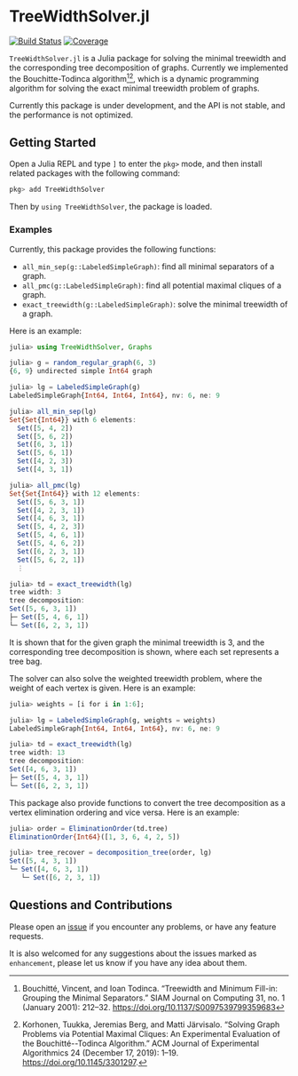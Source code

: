 # TreeWidthSolver.jl

<!-- documents will be add later -->
<!-- [![Stable](https://img.shields.io/badge/docs-stable-blue.svg)](https://ArrogantGao.github.io/TreeWidthSolver.jl/stable/) -->
<!-- [![Dev](https://img.shields.io/badge/docs-dev-blue.svg)](https://ArrogantGao.github.io/TreeWidthSolver.jl/dev/) -->
[![Build Status](https://github.com/ArrogantGao/TreeWidthSolver.jl/actions/workflows/CI.yml/badge.svg?branch=main)](https://github.com/ArrogantGao/TreeWidthSolver.jl/actions/workflows/CI.yml?query=branch%3Amain)
[![Coverage](https://codecov.io/gh/ArrogantGao/TamakiTreeWidth.jl/branch/main/graph/badge.svg)](https://codecov.io/gh/ArrogantGao/TamakiTreeWidth.jl)


`TreeWidthSolver.jl` is a Julia package for solving the minimal treewidth and the corresponding tree decomposition of graphs. Currently we implemented the Bouchitte-Todinca algorithm[^Bouchitté][^Korhonen], which is a dynamic programming algorithm for solving the exact minimal treewidth problem of graphs.

Currently this package is under development, and the API is not stable, and the performance is not optimized.

## Getting Started

Open a Julia REPL and type `]` to enter the `pkg>` mode, and then install related packages with the following command:
```julia
pkg> add TreeWidthSolver
```
Then by `using TreeWidthSolver`, the package is loaded.

### Examples

Currently, this package provides the following functions:
* `all_min_sep(g::LabeledSimpleGraph)`: find all minimal separators of a graph.
* `all_pmc(g::LabeledSimpleGraph)`: find all potential maximal cliques of a graph.
* `exact_treewidth(g::LabeledSimpleGraph)`: solve the minimal treewidth of a graph.

Here is an example:

```julia
julia> using TreeWidthSolver, Graphs

julia> g = random_regular_graph(6, 3)
{6, 9} undirected simple Int64 graph

julia> lg = LabeledSimpleGraph(g)
LabeledSimpleGraph{Int64, Int64, Int64}, nv: 6, ne: 9

julia> all_min_sep(lg)
Set{Set{Int64}} with 6 elements:
  Set([5, 4, 2])
  Set([5, 6, 2])
  Set([6, 3, 1])
  Set([5, 6, 1])
  Set([4, 2, 3])
  Set([4, 3, 1])

julia> all_pmc(lg)
Set{Set{Int64}} with 12 elements:
  Set([5, 6, 3, 1])
  Set([4, 2, 3, 1])
  Set([4, 6, 3, 1])
  Set([5, 4, 2, 3])
  Set([5, 4, 6, 1])
  Set([5, 4, 6, 2])
  Set([6, 2, 3, 1])
  Set([5, 6, 2, 1])
  ⋮ 

julia> td = exact_treewidth(lg)
tree width: 3
tree decomposition:
Set([5, 6, 3, 1])
├─ Set([5, 4, 6, 1])
└─ Set([6, 2, 3, 1])
```
It is shown that for the given graph the minimal treewidth is $3$, and the corresponding tree decomposition is shown, where each set represents a tree bag.

The solver can also solve the weighted treewidth problem, where the weight of each vertex is given. Here is an example:

```julia
julia> weights = [i for i in 1:6];

julia> lg = LabeledSimpleGraph(g, weights = weights)
LabeledSimpleGraph{Int64, Int64, Int64}, nv: 6, ne: 9

julia> td = exact_treewidth(lg)
tree width: 13
tree decomposition:
Set([4, 6, 3, 1])
├─ Set([5, 4, 3, 1])
└─ Set([6, 2, 3, 1])
```

This package also provide functions to convert the tree decomposition as a vertex elimination ordering and vice versa. Here is an example:

```julia
julia> order = EliminationOrder(td.tree)
EliminationOrder{Int64}([1, 3, 6, 4, 2, 5])

julia> tree_recover = decomposition_tree(order, lg)
Set([5, 4, 3, 1])
└─ Set([4, 6, 3, 1])
   └─ Set([6, 2, 3, 1])
```

## Questions and Contributions

Please open an [issue](https://github.com/ArrogantGao/TreeWidthSolver.jl/issues) if you encounter any problems, or have any feature requests.

It is also welcomed for any suggestions about the issues marked as `enhancement`, please let us know if you have any idea about them.

<!-- References -->

[^Bouchitté]: Bouchitté, Vincent, and Ioan Todinca. “Treewidth and Minimum Fill-in: Grouping the Minimal Separators.” SIAM Journal on Computing 31, no. 1 (January 2001): 212–32. https://doi.org/10.1137/S0097539799359683
[^Korhonen]: Korhonen, Tuukka, Jeremias Berg, and Matti Järvisalo. “Solving Graph Problems via Potential Maximal Cliques: An Experimental Evaluation of the Bouchitté--Todinca Algorithm.” ACM Journal of Experimental Algorithmics 24 (December 17, 2019): 1–19. https://doi.org/10.1145/3301297.